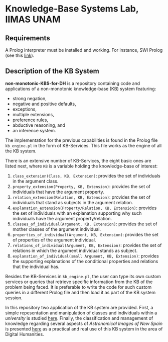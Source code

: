 # Knowledge-Base Systems Lab, IIMAS UNAM 

## Requirements
A Prolog interpreter must be installed and working. For instance, SWI Prolog (see this [link](https://wwu-pi.github.io/tutorials/lectures/lsp/010_install_swi_prolog.html)). 

## Description of the KB System

**non-monotonic-KBS-for-DH** is a repository containing code and applications of a non-monotonic knowledge-base (KB) system featuring:
* strong negation, 
* negative and positive defaults,
* exceptions,
* multiple extensions,
* preference rules, 
* abductive reasoning, and
* an inference system.


The implementation for the previous capabilities is found in the Prolog file `kb_engine.pl` in the form of KB-Services. This file works as the engine of all the KB system.


There is an extensive number of KB-Services, the eight basic ones are listed next, where `KB` is a variable holding the knowledge-base of interest:
1. `class_extension(Class, KB, Extension)`: provides the set of individuals in the argument class.
1. `property_extension(Property, KB, Extension)`: provides the set of individuals that have the argument property.
1. `relation_extension(Relation, KB, Extension)`: provides the set of individuals that stand as subjects in the argument relation.
1. `explanation_extension(Property/Relation, KB, Extension)`: provides the set of individuals with an explanation supporting why such individuals have the argument property/relation.
1. `classes_of_individual(Argument, KB, Extension)`: provides the set of mother classes of the argument individual.
1. `properties_of_individual(Argument, KB, Extension)`: provides the set of properties of the argument individual.
1. `relations_of_individual(Argument, KB, Extension)`: provides the set of relations in which the argument individual stands as subject.
1. `explanation_of_individual(small Argument, KB, Extension)`: provides the supporting explanations of the conditional  properties and relations that the individual has.

Besides the KB-Services in `kb_engine.pl`, the user can type its own custom services or queries that retrieve specific information from the KB of the problem being faced. It is preferable to write the code for such custom queries in a different Prolog file and then load it as part of the KB system session.

In this repository two application of the KB system are provided. First, a simple repesentation and manipulation of classes and individuals within a *university* is studied [here](https://github.com/KBS-Lab-IIMAS-UNAM/non-monotonic-KBS-for-DH/tree/master/university_taxonomy). Finally, the classification and management of knowledge regarding several aspects of *Astronomical Images of New Spain* is presented [here](https://github.com/KBS-Lab-IIMAS-UNAM/non-monotonic-KBS-for-DH/tree/master/ains_taxonomy) as a practical and real use of this KB system in the area of Digital Humanities.

